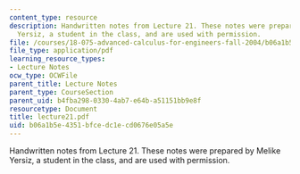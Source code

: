 ```yaml
---
content_type: resource
description: Handwritten notes from Lecture 21. These notes were prepared by Melike
  Yersiz, a student in the class, and are used with permission.
file: /courses/18-075-advanced-calculus-for-engineers-fall-2004/b06a1b5e4351bfcedc1ecd0676e05a5e_lecture21.pdf
file_type: application/pdf
learning_resource_types:
- Lecture Notes
ocw_type: OCWFile
parent_title: Lecture Notes
parent_type: CourseSection
parent_uid: b4fba298-0330-4ab7-e64b-a51151bb9e8f
resourcetype: Document
title: lecture21.pdf
uid: b06a1b5e-4351-bfce-dc1e-cd0676e05a5e
---
```

Handwritten notes from Lecture 21. These notes were prepared by Melike Yersiz, a student in the class, and are used with permission.

